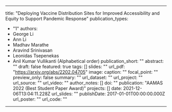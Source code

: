  ---
title: "Deploying Vaccine Distribution Sites for Improved Accessibility and Equity to Support Pandemic Response"
publication_types:
  - "1"
authors:
  - George Li
  - Ann Li
  - Madhav Marathe
  - Aravind Srinivasan
  - Leonidas Tsepenekas
  - Anil Kumar Vullikanti (Alphabetical order)
publication_short: ""
abstract: ""
draft: false
featured: true
tags: []
slides: ""
url_pdf: "https://arxiv.org/abs/2202.04705"
image:
  caption: ""
  focal_point: ""
  preview_only: false
summary: ""
url_dataset: ""
url_project: ""
url_source: ""
url_video: ""
author_notes: []
doi: ""
publication: "AAMAS 2022 (Best Student Paper Award)"
projects: []
date: 2021-12-06T13:04:11.228Z
url_slides: ""
publishDate: 2017-01-01T00:00:00.000Z
url_poster: ""
url_code: ""
---
